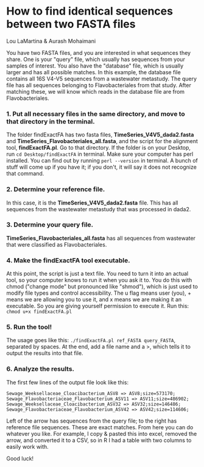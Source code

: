 # How to find identical sequences between two FASTA files

Lou LaMartina & Aurash Mohaimani



You have two FASTA files, and you are interested in what sequences they share. One is your "query" file, which usually has sequences from your samples of interest. You also have the "database" file, which is usually larger and has all possible matches. In this example, the database file contains all 16S V4-V5 sequences from a wastewater metastudy. The query file has all sequences belonging to Flavobacteriales from that study. After matching these, we will know which reads in the database file are from Flavobacteriales.

### 1. Put all necessary files in the same directory, and move to that directory in the terminal.

The folder findExactFA has two fasta files, <b>TimeSeries_V4V5_dada2.fasta</b> and <b>TimeSeries_Flavobacteriales_all.fasta</b>, and the script for the alignment tool, <b>findExactFA.pl</b>. Go to that directory. If the folder is on your Desktop, run `cd Desktop/findExactFA` in terminal. Make sure your computer has perl installed. You can find out by running `perl --version` in terminal. A bunch of stuff will come up if you have it; if you don't, it will say it does not recognize that command.

### 2. Determine your reference file.

In this case, it is the <b>TimeSeries_V4V5_dada2.fasta</b> file. This has all sequences from the wastewater metastudy that was processed in dada2.

### 3. Determine your query file.

<b>TimeSeries_Flavobacteriales_all.fasta</b> has all sequences from wastewater that were classified as Flavobacteriales.

### 4. Make the findExactFA tool executable.

At this point, the script is just a text file. You need to turn it into an actual tool, so your computer knows to run it when you ask it to. You do this with chmod ("change mode" but pronounced like "shmod"), which is just used to modify file types and control accessibility. The u flag means user (you), + means we are allowing you to use it, and x means we are making it an executable. So you are giving yourself permission to execute it. Run this: `chmod u+x findExactFA.pl`

### 5. Run the tool!

The usage goes like this: `./findExactFA.pl ref_FASTA query_FASTA`, separated by spaces. At the end, add a file name and a >, which tells it to output the results into that file.

### 6. Analyze the results.

The first few lines of the output file look like this:

```
Sewage_Weeksellaceae_Cloacibacterium_ASV8 => ASV8;size=573170;
Sewage_Flavobacteriaceae_Flavobacterium_ASV11 => ASV11;size=486902;
Sewage_Weeksellaceae_Cloacibacterium_ASV32 => ASV32;size=146486;
Sewage_Flavobacteriaceae_Flavobacterium_ASV42 => ASV42;size=114606;
```

Left of the arrow has sequences from the query file; to the right has reference file sequences. These are exact matches. From here you can do whatever you like. For example, I copy & pasted this into excel, removed the arrow, and converted it to a CSV, so in R I had a table with two columns to easily work with.

Good luck!
